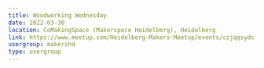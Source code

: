 ```yaml
---
title: Woodworking Wednesday
date: 2022-03-30
location: CoMakingSpace (Makerspace Heidelberg), Heidelberg
link: https://www.meetup.com/Heidelberg-Makers-Meetup/events/czjqqsydcfbnc/
usergroup: makershd
type: usergroup
---
```

